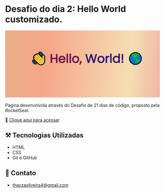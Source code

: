 # Desafio do dia 2: Hello World customizado.


![preview](/preview.png)

Página desenvolvida através do Desafio de 21 dias de código, proposto pela RocketSeat.



🔗 [Clique aqui para acessar](https://tthayza.github.io/hello-world/)


## ⚒️ Tecnologias Utilizadas

- HTML
- CSS
- Git e GitHub

## 🧡 Contato

- thayzaoliveira4@gmail.com
